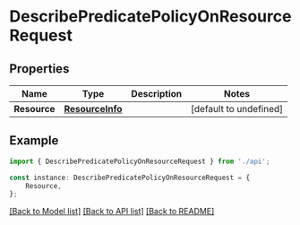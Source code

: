 # DescribePredicatePolicyOnResourceRequest


## Properties

Name | Type | Description | Notes
------------ | ------------- | ------------- | -------------
**Resource** | [**ResourceInfo**](ResourceInfo.md) |  | [default to undefined]

## Example

```typescript
import { DescribePredicatePolicyOnResourceRequest } from './api';

const instance: DescribePredicatePolicyOnResourceRequest = {
    Resource,
};
```

[[Back to Model list]](../README.md#documentation-for-models) [[Back to API list]](../README.md#documentation-for-api-endpoints) [[Back to README]](../README.md)
